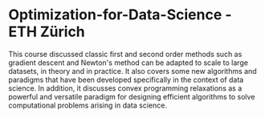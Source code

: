 # Optimization-for-Data-Science - ETH Zürich

This course discussed classic first and second order methods such as gradient descent and Newton's method can be adapted to scale to large datasets, in theory and in practice. It also covers some new algorithms and paradigms that have been developed specifically in the context of data science. In addition, it discusses convex programming relaxations as a powerful and versatile paradigm for designing efficient algorithms to solve computational problems arising in data science. 
